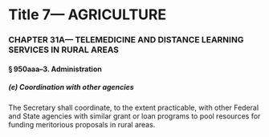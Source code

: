 
# Title 7— AGRICULTURE
### CHAPTER 31A— TELEMEDICINE AND DISTANCE LEARNING SERVICES IN RURAL AREAS
#### § 950aaa–3. Administration
##### (e) Coordination with other agencies

The Secretary shall coordinate, to the extent practicable, with other Federal and State agencies with similar grant or loan programs to pool resources for funding meritorious proposals in rural areas.
